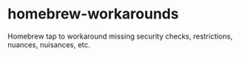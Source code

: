 # homebrew-workarounds
Homebrew tap to workaround missing security checks, restrictions, nuances, nuisances, etc.
